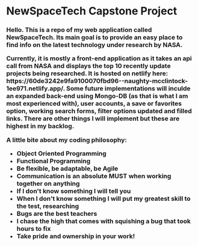 # NewSpaceTech Capstone Project


<h3> 
  <p>Hello. This is a repo of my web application called NewSpaceTech. Its main goal is to provide an easy place to find info on the latest technology under research by NASA.
  </p>
  
  <p>
    Currently, it is mostly a front-end application as it takes an api call from NASA and displays the top 10 recently update projects being researched. It is hosted on netlify here: https://60de3242e9fa9100070fbd96--naughty-mcclintock-1ee971.netlify.app/. Some future implementations will inculde an expanded back-end using Mongo-DB (as that is what I am most experienced with), user accounts, a save or favorites option, working search forms, filter options updated and filled links. There are other things I will implement but these are highest in my backlog.
  </p>
  
  <p>
    <strong>A little bite about my coding philosophy:</strong> 
    <ul>
      <li>Object Oriented Programming</li>
      <li>Functional Programming</li>
      <li>Be flexible, be adaptable, be Agile</li>
      <li>Communication is an absolute <strong>MUST</strong> when working together on anything</li>
      <li>If I don't know something I will tell you</li>
      <li>When I don't know something I will put my greatest skill to the test, researching</li>
      <li>Bugs are the best teachers</li>
      <li>I chase the high that comes with squishing a bug that took hours to fix</li>
      <li>Take pride and ownership in your work!</li>
    </ul>
  </p>
  
</h3>

